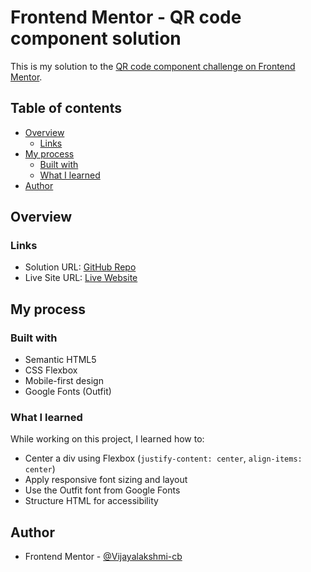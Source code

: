 # Frontend Mentor - QR code component solution

This is my solution to the [QR code component challenge on Frontend Mentor](https://www.frontendmentor.io/challenges/fem-qr-code-iux_sIO_H).

## Table of contents

- [Overview](#overview)
  - [Links](#links)
- [My process](#my-process)
  - [Built with](#built-with)
  - [What I learned](#what-i-learned)
- [Author](#author)

## Overview

### Links

- Solution URL: [GitHub Repo](https://github.com/Vijayalakshmi-cb/fem-qr-code)
- Live Site URL: [Live Website](https://Vijayalakshmi-cb.github.io/fem-qr-code/)

## My process

### Built with

- Semantic HTML5
- CSS Flexbox
- Mobile-first design
- Google Fonts (Outfit)

### What I learned

While working on this project, I learned how to:
- Center a div using Flexbox (`justify-content: center`, `align-items: center`)
- Apply responsive font sizing and layout
- Use the Outfit font from Google Fonts
- Structure HTML for accessibility

## Author

- Frontend Mentor - [@Vijayalakshmi-cb](https://www.frontendmentor.io/profile/Vijayalakshmi-cb)
